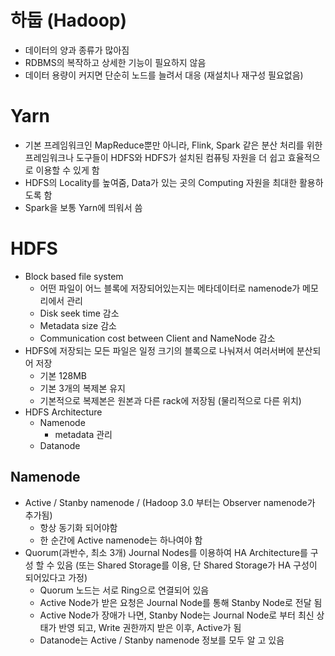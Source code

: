 # 하둡 (Hadoop)

- 데이터의 양과 종류가 많아짐
- RDBMS의 복작하고 상세한 기능이 필요하지 않음
- 데이터 용량이 커지면 단순히 노드를 늘려서 대응 (재설치나 재구성 필요없음)




# Yarn
- 기본 프레임워크인 MapReduce뿐만 아니라, Flink, Spark 같은 분산 처리를 위한 프레임워크나 도구들이 HDFS와 HDFS가 설치된 컴퓨팅 자원을 더 쉽고 효율적으로 이용할 수 있게 함
- HDFS의 Locality를 높여줌, Data가 있는 곳의 Computing 자원을 최대한 활용하도록 함 
- Spark을 보통 Yarn에 띄워서 씀



# HDFS
- Block based file system
  - 어떤 파일이 어느 블록에 저장되어있는지는 메타데이터로 namenode가 메모리에서 관리
  - Disk seek time 감소
  - Metadata size 감소
  - Communication cost between Client and NameNode 감소
- HDFS에 저장되는 모든 파일은 일정 크기의 블록으로 나눠져서 여러서버에 분산되어 저장
  - 기본 128MB
  - 기본 3개의 복제본 유지
  - 기본적으로 복제본은 원본과 다른 rack에 저장됨 (물리적으로 다른 위치)
- HDFS Architecture
  - Namenode
    - metadata 관리
  - Datanode


## Namenode
- Active / Stanby namenode / (Hadoop 3.0 부터는 Observer namenode가 추가됨)
  - 항상 동기화 되어야함
  - 한 순간에 Active namenode는 하나여야 함
- Quorum(과반수, 최소 3개) Journal Nodes를 이용하여 HA Architecture를 구성 할 수 있음 (또는 Shared Storage를 이용, 단 Shared Storage가 HA 구성이 되어있다고 가정)
  - Quorum 노드는 서로 Ring으로 연결되어 있음
  - Active Node가 받은 요청은 Journal Node를 통해 Stanby Node로 전달 됨
  - Active Node가 장애가 나면, Stanby Node는 Journal Node로 부터 최신 상태가 반영 되고, Write 권한까지 받은 이후, Active가 됨
  - Datanode는 Active / Stanby namenode 정보를 모두 알 고 있음